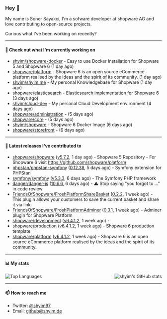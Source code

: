 ### Hey 👋

My name is Soner Sayakci, I'm a sofware developer at shopware AG and love contributing to open-source projects.

Curious what I've been working on recently?

---

#### 👷 Check out what I'm currently working on

- [shyim/shopware-docker](https://github.com/shyim/shopware-docker) - Easy to use Docker Installation for Shopware 5 and Shopware 6 (1 day ago)
- [shopware/platform](https://github.com/shopware/platform) - Shopware 6 is an open source eCommerce platform realised by the ideas and the spirit of its community. (1 day ago)
- [shyim/shyim.me](https://github.com/shyim/shyim.me) - My personal Knowledgebase for Shopware (1 day ago)
- [shopware/elasticsearch](https://github.com/shopware/elasticsearch) - Elasticsearch implementation for Shopware 6 (3 days ago)
- [shyim/cloud-dev](https://github.com/shyim/cloud-dev) - My personal Cloud Development environment (4 days ago)
- [shopware/administration](https://github.com/shopware/administration) -  (5 days ago)
- [shopware/core](https://github.com/shopware/core) -  (5 days ago)
- [shyim/shopware](https://github.com/shyim/shopware) - Shopware 6 Docker Image (6 days ago)
- [shopware/storefront](https://github.com/shopware/storefront) -  (6 days ago)

---

#### 🔭 Latest releases I've contributed to

- [shopware/shopware](https://github.com/shopware/shopware) ([v5.7.2](https://github.com/shopware/shopware/releases/tag/v5.7.2), 1 day ago) - Shopware 5 Repository - For Shopware 6 visit https://github.com/shopware/platform
- [phpstan/phpstan-symfony](https://github.com/phpstan/phpstan-symfony) ([0.12.38](https://github.com/phpstan/phpstan-symfony/releases/tag/0.12.38), 5 days ago) - Symfony extension for PHPStan
- [symfony/symfony](https://github.com/symfony/symfony) ([v5.3.3](https://github.com/symfony/symfony/releases/tag/v5.3.3), 6 days ago) - The Symfony PHP framework
- [danger/danger-js](https://github.com/danger/danger-js) ([10.6.6](https://github.com/danger/danger-js/releases/tag/10.6.6), 6 days ago) - ⚠️ Stop saying &#34;you forgot to …&#34; in code review
- [FriendsOfShopware/FroshPlatformShareBasket](https://github.com/FriendsOfShopware/FroshPlatformShareBasket) ([0.2.2](https://github.com/FriendsOfShopware/FroshPlatformShareBasket/releases/tag/0.2.2), 1 week ago) - This plugin allows your customers to save the current basket and share it via link.
- [FriendsOfShopware/FroshPlatformAdminer](https://github.com/FriendsOfShopware/FroshPlatformAdminer) ([0.3.1](https://github.com/FriendsOfShopware/FroshPlatformAdminer/releases/tag/0.3.1), 1 week ago) - Adminer plugin for Shopware Platform
- [shopware/development](https://github.com/shopware/development) ([v6.4.1.2](https://github.com/shopware/development/releases/tag/v6.4.1.2), 1 week ago) - 
- [shopware/production](https://github.com/shopware/production) ([v6.4.1.2](https://github.com/shopware/production/releases/tag/v6.4.1.2), 1 week ago) - Shopware 6 production template
- [shopware/platform](https://github.com/shopware/platform) ([v6.4.1.2](https://github.com/shopware/platform/releases/tag/v6.4.1.2), 1 week ago) - Shopware 6 is an open source eCommerce platform realised by the ideas and the spirit of its community.

---

#### 📊 My stats

<img align="right" alt="shyim's GitHub stats" src="https://github-readme-stats.vercel.app/api?username=shyim&count_private=1&show_icons=true&" />

![Top Languages](https://github-readme-stats.vercel.app/api/top-langs/?username=shyim)

---

#### 📫 How to reach me

- Twitter: [@shyim97](https://twitter.com/shyim97)
- Email: [github@shyim.de](mailto://github@shyim.de)
